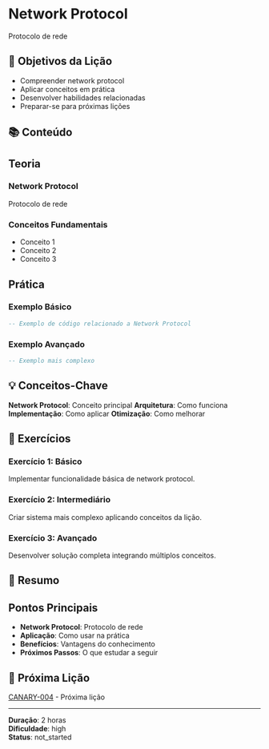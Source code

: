 
# Network Protocol

Protocolo de rede

## 🎯 Objetivos da Lição

- Compreender network protocol
- Aplicar conceitos em prática
- Desenvolver habilidades relacionadas
- Preparar-se para próximas lições

## 📚 Conteúdo


## Teoria

### Network Protocol
Protocolo de rede

### Conceitos Fundamentais
- Conceito 1
- Conceito 2
- Conceito 3

## Prática

### Exemplo Básico
```lua
-- Exemplo de código relacionado a Network Protocol
```

### Exemplo Avançado
```lua
-- Exemplo mais complexo
```


## 💡 Conceitos-Chave

**Network Protocol**: Conceito principal
**Arquitetura**: Como funciona
**Implementação**: Como aplicar
**Otimização**: Como melhorar

## 🧪 Exercícios


### Exercício 1: Básico
Implementar funcionalidade básica de network protocol.

### Exercício 2: Intermediário
Criar sistema mais complexo aplicando conceitos da lição.

### Exercício 3: Avançado
Desenvolver solução completa integrando múltiplos conceitos.


## 📝 Resumo


## Pontos Principais

- **Network Protocol**: Protocolo de rede
- **Aplicação**: Como usar na prática
- **Benefícios**: Vantagens do conhecimento
- **Próximos Passos**: O que estudar a seguir


## 🔗 Próxima Lição

[CANARY-004](CANARY-004.md) - Próxima lição

---

**Duração**: 2 horas  
**Dificuldade**: high  
**Status**: not_started
